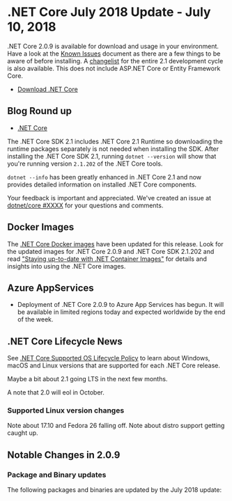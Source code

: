 # .NET Core July 2018 Update - July 10, 2018

.NET Core 2.0.9 is available for download and usage in your environment. Have a look at the [Known Issues](2.0.9-known-issues.md) document as there are a few things to be aware of before installing. A [changelist](https://github.com/dotnet/core/blob/master/release-notes/2.1/2.0.9-commit.md) for the entire 2.1 development cycle is also available. This does not include ASP.NET Core or Entity Framework Core.

* [Download .NET Core](https://github.com/dotnet/core/blob/master/release-notes/download-archives/2.0.9-download.md)

## Blog Round up

* [.NET Core](https://blogs.msdn.microsoft.com/dotnet/)

The .NET Core SDK 2.1 includes .NET Core 2.1 Runtime so downloading the runtime packages separately is not needed when installing the SDK. After installing the .NET Core SDK 2.1, running `dotnet --version` will show that you're running version `2.1.202` of the .NET Core tools.

`dotnet --info` has been greatly enhanced in .NET Core 2.1 and now provides detailed information on installed .NET Core components.

Your feedback is important and appreciated. We've created an issue at [dotnet/core #XXXX](https://github.com/dotnet/core/issues/XXXX) for your questions and comments.

## Docker Images

The [.NET Core Docker images](https://hub.docker.com/r/microsoft/dotnet/) have been updated for this release. Look for the updated images for .NET Core 2.0.9 and .NET Core SDK 2.1.202 and read ["Staying up-to-date with .NET Container Images"](https://blogs.msdn.microsoft.com/dotnet/2018/06/18/staying-up-to-date-with-net-container-images/) for details and insights into using the .NET Core images.

## Azure AppServices

* Deployment of .NET Core 2.0.9 to Azure App Services has begun. It will be available in limited regions today and expected worldwide by the end of the week.

## .NET Core Lifecycle News

See [.NET Core Supported OS Lifecycle Policy](https://github.com/dotnet/core/blob/master/os-lifecycle-policy.md) to learn about Windows, macOS and Linux versions that are supported for each .NET Core release.

Maybe a bit about 2.1 going LTS in the next few months.

A note that 2.0 will eol in October.

### Supported Linux version changes

Note about 17.10 and Fedora 26 falling off.
Note about distro support getting caught up.

## Notable Changes in 2.0.9

### Package and Binary updates

The following packages and binaries are updated by the July 2018 update: